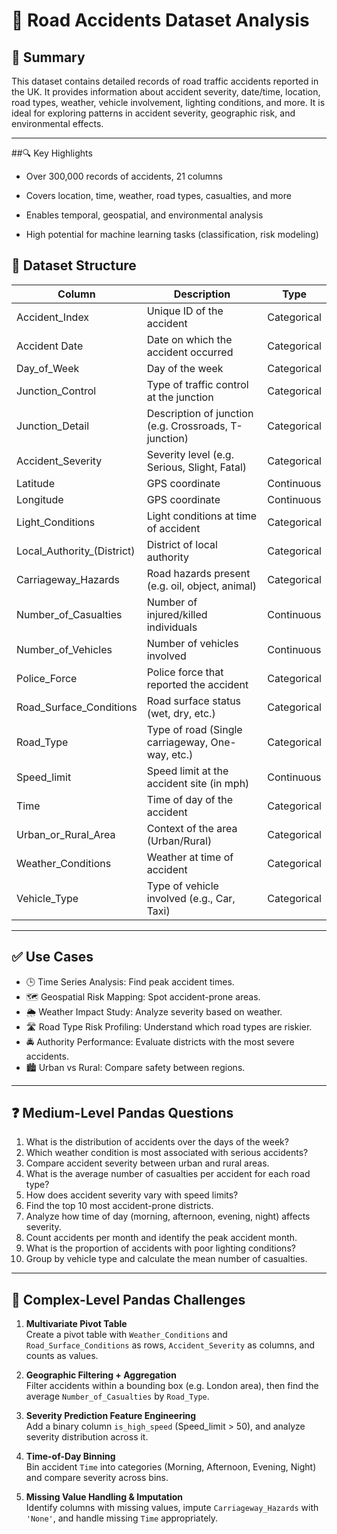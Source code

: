 # 🚧 Road Accidents Dataset Analysis

## 📌 Summary
This dataset contains detailed records of road traffic accidents reported in the UK. It provides information about accident severity, date/time, location, road types, weather, vehicle involvement, lighting conditions, and more. It is ideal for exploring patterns in accident severity, geographic risk, and environmental effects.

---
##🔍 Key Highlights
- Over 300,000 records of accidents, 21 columns

- Covers location, time, weather, road types, casualties, and more

- Enables temporal, geospatial, and environmental analysis

- High potential for machine learning tasks (classification, risk modeling)


## 🧩 Dataset Structure

| Column                       | Description                                               | Type         |
|-----------------------------|-----------------------------------------------------------|--------------|
| Accident_Index              | Unique ID of the accident                                 | Categorical  |
| Accident Date               | Date on which the accident occurred                       | Categorical  |
| Day_of_Week                 | Day of the week                                           | Categorical  |
| Junction_Control            | Type of traffic control at the junction                   | Categorical  |
| Junction_Detail             | Description of junction (e.g. Crossroads, T-junction)     | Categorical  |
| Accident_Severity           | Severity level (e.g. Serious, Slight, Fatal)              | Categorical  |
| Latitude                    | GPS coordinate                                            | Continuous   |
| Longitude                   | GPS coordinate                                            | Continuous   |
| Light_Conditions            | Light conditions at time of accident                     | Categorical  |
| Local_Authority_(District)  | District of local authority                               | Categorical  |
| Carriageway_Hazards         | Road hazards present (e.g. oil, object, animal)           | Categorical  |
| Number_of_Casualties        | Number of injured/killed individuals                      | Continuous   |
| Number_of_Vehicles          | Number of vehicles involved                               | Continuous   |
| Police_Force                | Police force that reported the accident                   | Categorical  |
| Road_Surface_Conditions     | Road surface status (wet, dry, etc.)                      | Categorical  |
| Road_Type                   | Type of road (Single carriageway, One-way, etc.)          | Categorical  |
| Speed_limit                 | Speed limit at the accident site (in mph)                 | Continuous   |
| Time                        | Time of day of the accident                               | Categorical  |
| Urban_or_Rural_Area         | Context of the area (Urban/Rural)                         | Categorical  |
| Weather_Conditions          | Weather at time of accident                               | Categorical  |
| Vehicle_Type                | Type of vehicle involved (e.g., Car, Taxi)                | Categorical  |

---

## ✅ Use Cases

- 🕒 Time Series Analysis: Find peak accident times.
- 🗺️ Geospatial Risk Mapping: Spot accident-prone areas.
- 🌦️ Weather Impact Study: Analyze severity based on weather.
- 🛣️ Road Type Risk Profiling: Understand which road types are riskier.
- 🚔 Authority Performance: Evaluate districts with the most severe accidents.
- 🏙️ Urban vs Rural: Compare safety between regions.

---

## ❓ Medium-Level Pandas Questions

1. What is the distribution of accidents over the days of the week?
2. Which weather condition is most associated with serious accidents?
3. Compare accident severity between urban and rural areas.
4. What is the average number of casualties per accident for each road type?
5. How does accident severity vary with speed limits?
6. Find the top 10 most accident-prone districts.
7. Analyze how time of day (morning, afternoon, evening, night) affects severity.
8. Count accidents per month and identify the peak accident month.
9. What is the proportion of accidents with poor lighting conditions?
10. Group by vehicle type and calculate the mean number of casualties.

---

## 🧠 Complex-Level Pandas Challenges

1. **Multivariate Pivot Table**  
   Create a pivot table with `Weather_Conditions` and `Road_Surface_Conditions` as rows, `Accident_Severity` as columns, and counts as values.

2. **Geographic Filtering + Aggregation**  
   Filter accidents within a bounding box (e.g. London area), then find the average `Number_of_Casualties` by `Road_Type`.

3. **Severity Prediction Feature Engineering**  
   Add a binary column `is_high_speed` (Speed_limit > 50), and analyze severity distribution across it.

4. **Time-of-Day Binning**  
   Bin accident `Time` into categories (Morning, Afternoon, Evening, Night) and compare severity across bins.

5. **Missing Value Handling & Imputation**  
   Identify columns with missing values, impute `Carriageway_Hazards` with `'None'`, and handle missing `Time` appropriately.


